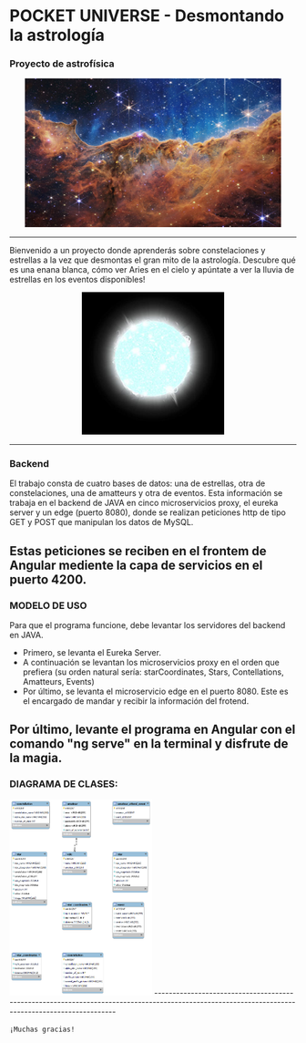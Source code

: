 # POCKET UNIVERSE - Desmontando la astrología

### Proyecto de astrofísica
<p align="center">
    <img src = 'James_Webb.jpg' width='450'>
</p>

-----------------------------------------------------------------------------------------------------------------------------------------------------------------------

Bienvenido a un proyecto donde aprenderás sobre constelaciones y estrellas a la vez que desmontas el gran mito de la astrología. Descubre qué es una enana blanca, cómo ver Aries
en el cielo y apúntate a ver la lluvia de estrellas en los eventos disponibles!
<p align="center">
<img src = 'Enana_azul_fondo.jpg' width='250'>

-----------------------------------------------------------------------------------------------------------------------------------------

###  Backend

El trabajo consta de cuatro bases de datos: una de estrellas, otra de constelaciones, una de amatteurs y otra de eventos. Esta información se trabaja en el backend de JAVA 
en cinco microservicios proxy, el eureka server y un edge (puerto 8080), donde se realizan peticiones http de tipo GET y POST que manipulan los datos de MySQL.

Estas peticiones se reciben en el frontem de Angular mediente la capa de servicios en el puerto 4200.
-----------------------------------------------------------------------------------------------------------------------------------------------------------------------

###  MODELO DE USO

Para que el programa funcione, debe levantar los servidores del backend en JAVA. 
- Primero, se levanta el Eureka Server.
- A continuación se levantan los microservicios proxy en el orden que prefiera (su orden natural sería: starCoordinates, Stars, Contellations, Amatteurs, Events)
- Por último, se levanta el microservicio edge en el puerto 8080. Este es el encargado de mandar y recibir la información del frotend.

Por último, levante el programa en Angular con el comando "ng serve" en la terminal y disfrute de la magia.
-----------------------------------------------------------------------------------------------------------------------------------------------------------------------
### DIAGRAMA DE CLASES:
<img src = 'diagram.png' width='250'>
-------------------------------------------------------------------------------------------------------------------------------------------------
    
    ¡Muchas gracias!
